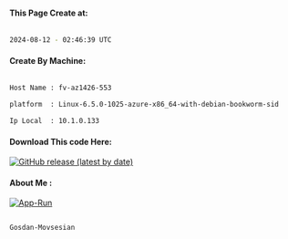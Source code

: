 
   
#### This Page Create at:

```bash

2024-08-12 - 02:46:39 UTC

```

#### Create By Machine:

```bash

Host Name : fv-az1426-553

platform  : Linux-6.5.0-1025-azure-x86_64-with-debian-bookworm-sid

Ip Local  : 10.1.0.133

```
#### Download This code Here:

[![GitHub release (latest by date)](https://img.shields.io/github/v/release/Gosdan-Movsesian/Gosdan?style=for-the-badge&label=Download)](https://github.com/Gosdan-Movsesian/Gosdan/releases) 

</p> 

#### About Me :

[![App-Run](https://github.com/Gosdan-Movsesian/Gosdan/actions/workflows/App-Run.yml/badge.svg)](https://github.com/Gosdan-Movsesian/Gosdan/actions/workflows/App-Run.yml)

```bash

Gosdan-Movsesian

```

